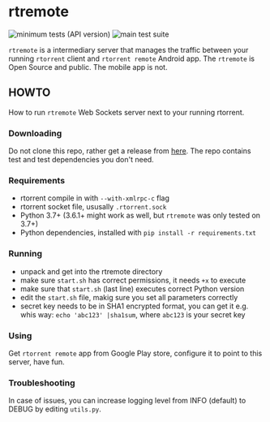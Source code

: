 # rtremote
![minimum tests (API version)](https://github.com/Trogious/rtremote/workflows/minimum%20tests%20(API%20version)/badge.svg) ![main test suite](https://github.com/Trogious/rtremote/workflows/main%20test%20suite/badge.svg)

`rtremote` is a intermediary server that manages the traffic between your running `rtorrent` client and `rtorrent remote` Android app. The `rtremote` is Open Source and public. The mobile app is not.

## HOWTO
How to run `rtremote` Web Sockets server next to your running rtorrent.

### Downloading
Do not clone this repo, rather get a release from [here](https://github.com/Trogious/rtremote/releases). The repo contains test and test dependencies you don't need.

### Requirements
- rtorrent compile in with `--with-xmlrpc-c` flag
- rtorrent socket file, ususally `.rtorrent.sock`
- Python 3.7+ (3.6.1+ might work as well, but `rtremote` was only tested on 3.7+)
- Python dependencies, installed with `pip install -r requirements.txt`

### Running
- unpack and get into the rtremote directory
- make sure `start.sh` has correct permissions, it needs `+x` to execute
- make sure that `start.sh` (last line) executes correct Python version
- edit the `start.sh` file, makig sure you set all parameters correctly
- secret key needs to be in SHA1 encrypted format, you can get it e.g. whis way: `echo 'abc123' |sha1sum`, where `abc123` is your secret key

### Using
Get `rtorrent remote` app from Google Play store, configure it to point to this server, have fun.

### Troubleshooting
In case of issues, you can increase logging level from INFO (default) to DEBUG by editing `utils.py`.

